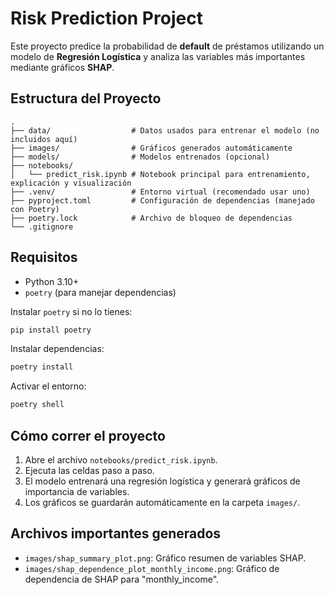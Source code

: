 # Risk Prediction Project

Este proyecto predice la probabilidad de **default** de préstamos utilizando un modelo de **Regresión Logística** y analiza las variables más importantes mediante gráficos **SHAP**.

## Estructura del Proyecto

```
.
├── data/                  # Datos usados para entrenar el modelo (no incluidos aquí)
├── images/                # Gráficos generados automáticamente
├── models/                # Modelos entrenados (opcional)
├── notebooks/
│   └── predict_risk.ipynb # Notebook principal para entrenamiento, explicación y visualización
├── .venv/                 # Entorno virtual (recomendado usar uno)
├── pyproject.toml         # Configuración de dependencias (manejado con Poetry)
├── poetry.lock            # Archivo de bloqueo de dependencias
└── .gitignore
```

## Requisitos

- Python 3.10+
- `poetry` (para manejar dependencias)

Instalar `poetry` si no lo tienes:

```bash
pip install poetry
```

Instalar dependencias:

```bash
poetry install
```

Activar el entorno:

```bash
poetry shell
```

## Cómo correr el proyecto

1. Abre el archivo `notebooks/predict_risk.ipynb`.
2. Ejecuta las celdas paso a paso.
3. El modelo entrenará una regresión logística y generará gráficos de importancia de variables.
4. Los gráficos se guardarán automáticamente en la carpeta `images/`.

## Archivos importantes generados

- `images/shap_summary_plot.png`: Gráfico resumen de variables SHAP.
- `images/shap_dependence_plot_monthly_income.png`: Gráfico de dependencia de SHAP para "monthly_income".

